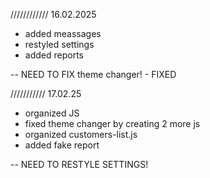 ////////////
16.02.2025

- added meassages
- restyled settings
- added reports

-- NEED TO FIX theme changer! - FIXED

///////////
17.02.25

- organized JS
- fixed theme changer by creating 2 more js 
- organized customers-list.js
- added fake report

-- NEED TO RESTYLE SETTINGS!